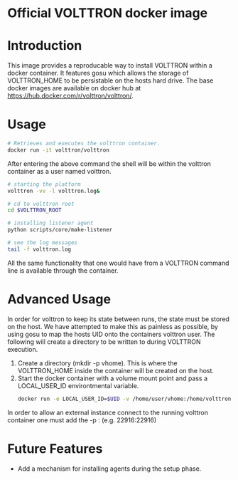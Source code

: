 # Official VOLTTRON docker image

# Introduction
This image provides a reproducable way to install VOLTTRON within a docker container.  It features gosu which allows the storage of VOLTTRON_HOME to be persistable on the hosts hard drive.  The
base docker images are available on docker hub at https://hub.docker.com/r/volttron/volttron/.

# Usage

```` bash
# Retrieves and executes the volttron container.
docker run -it volttron/volttron
````

After entering the above command the shell will be within the volttron container as a user named volttron.

```` bash
# starting the platform
volttron -vv -l volttron.log&

# cd to volttron root
cd $VOLTTRON_ROOT

# installing listener agent
python scripts/core/make-listener

# see the log messages
tail -f volttron.log
````

All the same functionality that one would have from a VOLTTRON command line is available through the container.

# Advanced Usage

In order for volttron to keep its state between runs, the state must be stored on the host.  We have attempted to make this as painless as possible, by using gosu to map the hosts UID onto the containers volttron user.  The following will create a directory to be written to during VOLTTRON execution.

1. Create a directory (mkdir -p vhome).  This is where the VOLTTRON_HOME inside the container will be created on the host.
1. Start the docker container with a volume mount point and pass a LOCAL_USER_ID environtmental variable.
    ```` bash
    docker run -e LOCAL_USER_ID=$UID -v /home/user/vhome:/home/volttron/.volttron -it volttron/volttron
    ````

In order to allow an external instance connect to the running volttron container one must add the -p <hostport>:<containerport> (e.g. 22916:22916)

# Future Features

- Add a mechanism for installing agents during the setup phase.
